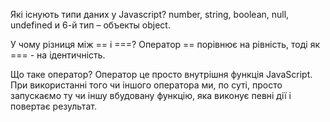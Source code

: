 Які існують типи даних у Javascript?
number, string, boolean, null, undefined и 6-й тип – объекты object.

У чому різниця між == і ===?
Оператор == порівнює на рівність, тоді як === - на ідентичність.

Що таке оператор?
Оператор це просто внутрішня функція JavaScript. При використанні того чи іншого оператора ми, по суті, просто запускаємо ту чи іншу вбудовану функцію, яка виконує певні дії і повертає результат.